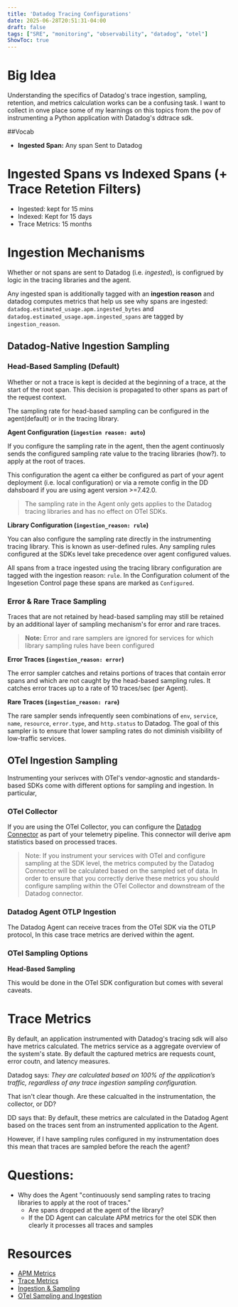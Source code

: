 ```yaml
---
title: 'Datadog Tracing Configurations'
date: 2025-06-28T20:51:31-04:00
draft: false
tags: ["SRE", "monitoring", "observability", "datadog", "otel"]
ShowToc: true
---
```

# Big Idea

Understanding the specifics of Datadog's trace ingestion, sampling, retention, and metrics calculation works can be a confusing task. I want to collect in onve place some of my learnings on this topics from the pov of instrumenting a Python application with Datadog's ddtrace sdk.

##Vocab
- **Ingested Span:** Any span Sent to Datadog

# Ingested Spans vs Indexed Spans (+ Trace Retetion Filters)
- Ingested: kept for 15 mins
- Indexed: Kept for 15 days
- Trace Metrics: 15 months


# Ingestion Mechanisms

Whether or not spans are sent to Datadog (i.e. *ingested*), is configrued by logic in the tracing libraries and the agent.

Any ingested span is additionally tagged with an **ingestion reason** and datadog computes metrics that help us see why spans are ingested:
`datadog.estimated_usage.apm.ingested_bytes` and `datadog.estimated_usage.apm.ingested_spans` are tagged by `ingestion_reason`.

## Datadog-Native Ingestion Sampling

### Head-Based Sampling (Default)
Whether or not a trace is kept is decided at the beginning of a trace, at the start of the root span. This decision is propagated to other spans as part of the request context.

The sampling rate for head-based sampling can be configured in the agent(default) or in the tracing library.

**Agent Configuration (`ingestion reason: auto`)** 

If you configure the sampling rate in the agent, then the agent continuosly sends the configured sampling rate value to the tracing libraries (how?). to apply at the root of traces.

This configuration the agent ca either be configured as part of your agent deployment (i.e. local configuration) or via a remote config in the DD dahsboard if you are using agent version >=7.42.0. 

> The sampling rate in the Agent only gets applies to the Datadog tracing libraries and has no effect on OTel SDKs.

**Library Configuration (`ingestion_reason: rule`)** 

You can also configure the sampling rate directly in the instrumenting tracing library. This is known as user-defined rules. Any sampling rules configured at the SDKs level take precedence over agent configured values.

All spans from a trace ingested using the tracing library configuration are tagged with the ingestion reason: `rule`. In the Configuration colument of the Ingesetion Control page these spans are marked as `Configured`.

### Error & Rare Trace Sampling

Traces that are not retained by head-based sampling may still be retained by an additional layer of sampling mechanism's for error and rare traces. 

> **Note:** Error and rare samplers are ignored for services for which library sampling rules have been configured

**Error Traces (`ingestion_reason: error`)**

The error sampler catches and retains portions of traces that contain error spans and which are not caught by the head-based sampling rules. It catches error traces up to a rate of 10 traces/sec (per Agent). 

**Rare Traces (`ingestion_reason: rare`)**

The rare sampler sends infrequently seen combinations of `env`, `service`, `name`, `resource`, `error.type`, and `http.status` to Datadog. The goal of this sampler is to ensure that lower sampling rates do not diminish visibility of low-traffic services.


## OTel Ingestion Sampling

Instrumenting your serivces with OTel's vendor-agnostic and standards-based SDKs come with different options for sampling and ingestion. In particular, 

### OTel Collector

If you are using the OTel Collector, you can configure the [Datadog Connector](https://github.com/open-telemetry/opentelemetry-collector-contrib/tree/main/connector/datadogconnector) as part of your telemetry pipeline. This connector will derive apm statistics based on processed traces.

> Note: If you instrument your services with OTel and configure sampling at the SDK level, the metrics computed by the Datadog Connector will be calculated based on the sampled set of data. In order to ensure that you correctly derive these metrics you should configure sampling within the OTel Collector and downstream of the Datadog connector.

### Datadog Agent OTLP Ingestion
The Datadog Agent can receive traces from the OTel SDK via the OTLP protocol, In this case trace metrics are derived within the agent. 

### OTel Sampling Options

**Head-Based Sampling**

This would be done in the OTel SDK configuration but comes with several caveats.




# Trace Metrics

By default, an application instrumented with Datadog's tracing sdk will also have metrics calculated. The metrics service as a aggregate overview of the system's state. By default the captured metrics are requests count, error coutn, and latency measures. 

Datadog says: *They are calculated based on 100% of the application’s traffic, regardless of any trace ingestion sampling configuration.* 

That isn't clear though. Are these calcualted in the instrumentation, the collector, or DD?

DD says that: By default, these metrics are calculated in the Datadog Agent based on the traces sent from an instrumented application to the Agent.

However, if I have sampling rules configured in my instrumentation does this mean that traces are sampled before the reach the agent?

# Questions:
- Why does the Agent "continuously send sampling rates to tracing libraries to apply at the root of traces."
    - Are spans dropped at the agent of the library?
    - If the DD Agent can calculate APM metrics for the otel SDK then clearly it processes all traces and samples


# Resources
- [APM Metrics](https://docs.datadoghq.com/tracing/metrics/)
- [Trace Metrics](https://docs.datadoghq.com/tracing/metrics/metrics_namespace/)
- [Ingestion & Sampling](https://docs.datadoghq.com/tracing/trace_pipeline/ingestion_mechanisms/?tab=python)
- [OTel Sampling and Ingestion](https://docs.datadoghq.com/opentelemetry/ingestion_sampling/)